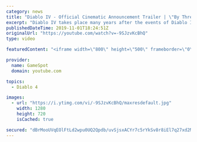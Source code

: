 ```yaml
---
category: news
title: "Diablo IV - Official Cinematic Announcement Trailer | \"By Three They Come\" | BlizzCon 2019"
excerpt: "Diablo IV takes place many years after the events of Diablo III, after millions have been slaughtered by the actions of the High Heavens and Burning Hells alike."
publishedDateTime: 2019-11-01T18:24:51Z
originalUrl: "https://youtube.com/watch?v=-9SJzvKcBhQ"
type: video

featuredContent: "<iframe width=\"800\" height=\"500\" frameborder=\"0\" src=\"https://www.youtube.com/embed/-9SJzvKcBhQ\" allow=\"accelerometer; autoplay; encrypted-media; gyroscope; picture-in-picture\" allowfullscreen></iframe>"

provider:
  name: GameSpot
  domain: youtube.com

topics:
  - Diablo 4

images:
  - url: "https://i.ytimg.com/vi/-9SJzvKcBhQ/maxresdefault.jpg"
    width: 1280
    height: 720
    isCached: true

secured: "dBrMooUVqEOlFtLd2wpu0UQ2Qpdb/uvSjsxACYr7c5rYkSv8r8iEl7q27xd2MeK6DaXPyVov5j1h4+fS7XJ2TE1g/L4Kqw/Yu3LxgwOSNGKE6H5IoMk8Lve5aYTx1PbOvZ7vlOc70Du+ofVk47V3qbic/ybWxX9YEJ1sxK54RkSq3MKzWUStRz2dI0r+cjFsHgCdBPAj8gpglKpqPMHIFrgourThnw+S1+8bvEUZKmAT9dTllbBP4Y+Bj0O3HgA2wOWglKoNlwxBvx2ZJS0M0NrB3G0vdAHekiNLh/t6AZBn1VenNHCVEgFV2/yui3BxDswWB3YFcRBm1bCtAa0Ey70vnl4R/3tNNNQ0Ubw8b3NcK0Rh6X6S5w7YeAX+G+XOYDaLljx+Yf5M6XKKu/bYNTsOzip+btYx3CNFZnN7sxAcq1Y1hvvZQjvF0CLdyABD;wLf601fJFw8NP8ZjsIRuNQ=="
---
```


